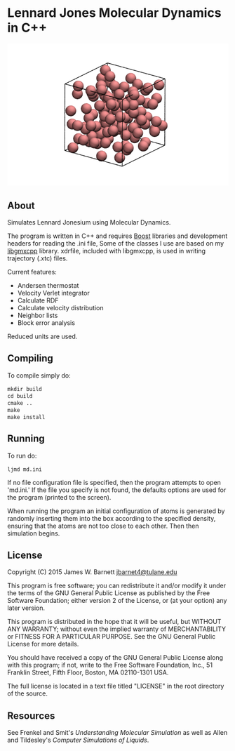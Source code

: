 # Lennard Jones Molecular Dynamics in C++

![Box of Lennard-Jonesium](extra/lj.png)

## About

Simulates Lennard Jonesium using Molecular Dynamics.

The program is written in C++ and requires [Boost](http://www.boost.org/)
libraries and development headers for reading the .ini file, Some of the classes
I use are based on my [libgmxcpp](https://github.com/wesbarnett/libgmxcpp)
library. xdrfile, included with libgmxcpp, is used in writing trajectory (.xtc)
files.

Current features:

* Andersen thermostat
* Velocity Verlet integrator
* Calculate RDF
* Calculate velocity distribution
* Neighbor lists
* Block error analysis

Reduced units are used. 

## Compiling

To compile simply do:

    mkdir build
    cd build
    cmake ..
    make
    make install

## Running

To run do:

    ljmd md.ini

If no file configuration file is specified, then the program attempts to open
'md.ini.' If the file you specify is not found, the defaults options are used
for the program (printed to the screen).

When running the program an initial configuration of
atoms is generated by randomly inserting them into the box according to the
specified density, ensuring that the atoms are not too close to each other. Then
then simulation begins.

## License

Copyright (C) 2015 James W. Barnett <jbarnet4@tulane.edu>

This program is free software; you can redistribute it and/or modify it under
the terms of the GNU General Public License as published by the Free Software
Foundation; either version 2 of the License, or (at your option) any later
version.

This program is distributed in the hope that it will be useful, but WITHOUT ANY
WARRANTY; without even the implied warranty of MERCHANTABILITY or FITNESS FOR A
PARTICULAR PURPOSE.  See the GNU General Public License for more details.

You should have received a copy of the GNU General Public License along with
this program; if not, write to the Free Software Foundation, Inc., 51
Franklin Street, Fifth Floor, Boston, MA 02110-1301 USA.

The full license is located in a text file titled "LICENSE" in the root
directory of the source.

## Resources

See Frenkel and Smit's *Understanding Molecular Simulation* as well as Allen and
Tildesley's *Computer Simulations of Liquids*.
